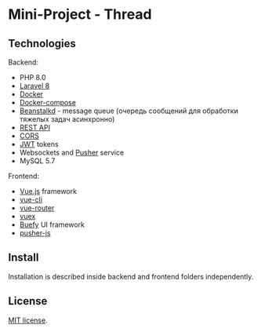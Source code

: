 # Mini-Project - Thread

## Technologies

Backend:

* PHP 8.0
* [Laravel 8](https://laravel.com)
* [Docker](https://www.docker.com/)
* [Docker-compose](https://docs.docker.com/compose/)
* [Beanstalkd](https://github.com/beanstalkd/beanstalkd) - message queue (очередь сообщений для обработки тяжелых задач асинхронно)
* [REST API](https://ru.wikipedia.org/wiki/REST)
* [CORS](https://developer.mozilla.org/ru/docs/Web/HTTP/CORS)
* [JWT](https://ru.wikipedia.org/wiki/JSON_Web_Token) tokens
* Websockets and [Pusher](https://pusher.com/) service
* MySQL 5.7

Frontend:

* [Vue.js](https://vuejs.org/) framework
* [vue-cli](https://cli.vuejs.org/)
* [vue-router](https://router.vuejs.org/)
* [vuex](https://vuex.vuejs.org/)
* [Buefy](https://buefy.org/) UI framework
* [pusher-js](https://github.com/pusher/pusher-js)

## Install

Installation is described inside backend and frontend folders independently.

## License

[MIT license](https://opensource.org/licenses/MIT).

